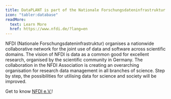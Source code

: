 ```yaml
---
title: DataPLANT is part of the Nationale Forschungsdateninfrastruktur
icon: "tabler:database"
readMore:
  text: Learn More
  href: https://www.nfdi.de/?lang=en
---
```


NFDI (Nationale Forschungsdateninfrastruktur) organises a nationwide collaborative network for the joint use of data and software across scientific domains.
The vision of NFDI is data as a common good for excellent research, organised by the scientific community in Germany.
The collaboration in the NFDI Association is creating an overarching organisation for research data management in all branches of science.
Step by step, the possibilities for utilising data for science and society will be improved.

Get to know [NFDI e.V.](https://www.nfdi.de/?lang=en)!
